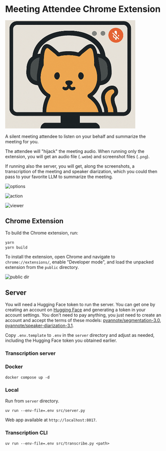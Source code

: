 # Meeting Attendee Chrome Extension

<img src="chrome-extension/public/attendee.png" alt="logo" width="420">

A silent meeting attendee to listen on your behalf and summarize the meeting for you.

The attendee will "hijack" the meeting audio. When running only the extension, you will get an audio file (`.webm`) and screenshot files (`.png`). 
 
If running also the server, you will get, along the screenshots, a transcription of the meeting and speaker diarization, which you could then pass to your favorite LLM to summarize the meeting.

<img src="https://i.imgur.com/sjcaKpK.png" alt="options" width="600">

![action](https://i.imgur.com/Te24EaU.gif)

![viewer](https://i.imgur.com/L35sLNI.gif)

## Chrome Extension

To build the Chrome extension, run:

```shell
yarn
yarn build
```

To install the extension, open Chrome and navigate to `chrome://extensions/`, enable "Developer mode", and load the unpacked extension from the `public` directory.

<img src="https://i.imgur.com/IozCst5.png" alt="public dir" width="600">

## Server

You will need a Hugging Face token to run the server. You can get one by creating an account on [Hugging Face](https://huggingface.co/) and generating a token in your account settings. You don't need to pay anything, you just need to create an account and accept the terms of these models: [pyannote/segmentation-3.0](https://huggingface.co/pyannote/segmentation-3.0), [pyannote/speaker-diarization-3.1](https://huggingface.co/pyannote/speaker-diarization-3.1).

Copy `.env.template` to `.env` in the `server` directory and adjust as needed, including the Hugging Face token you obtained earlier.

### Transcription server

### Docker

```shell
docker compose up -d
```

### Local

Run from `server` directory.

```shell
uv run --env-file=.env src/server.py
```

Web app available at `http://localhost:8017`.

### Transcription CLI

```shell
uv run --env-file=.env src/transcribe.py <path>
```
